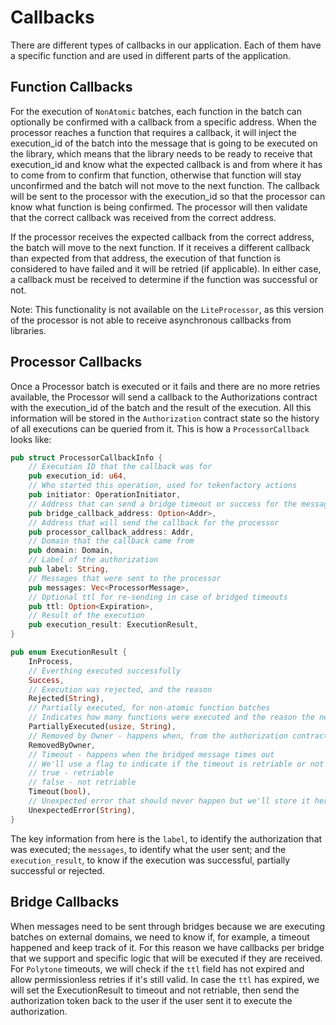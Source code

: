 # Callbacks

There are different types of callbacks in our application. Each of them have a specific function and are used in different parts of the application.

## Function Callbacks

For the execution of `NonAtomic` batches, each function in the batch can optionally be confirmed with a callback from a specific address. When the processor reaches a function that requires a callback, it will inject the execution_id of the batch into the message that is going to be executed on the library, which means that the library needs to be ready to receive that execution_id and know what the expected callback is and from where it has to come from to confirm that function, otherwise that function will stay unconfirmed and the batch will not move to the next function. The callback will be sent to the processor with the execution_id so that the processor can know what function is being confirmed. The processor will then validate that the correct callback was received from the correct address.

If the processor receives the expected callback from the correct address, the batch will move to the next function. If it receives a different callback than expected from that address, the execution of that function is considered to have failed and it will be retried (if applicable). In either case, a callback must be received to determine if the function was successful or not.

Note: This functionality is not available on the `LiteProcessor`, as this version of the processor is not able to receive asynchronous callbacks from libraries.

## Processor Callbacks

Once a Processor batch is executed or it fails and there are no more retries available, the Processor will send a callback to the Authorizations contract with the execution_id of the batch and the result of the execution. All this information will be stored in the `Authorization` contract state so the history of all executions can be queried from it. This is how a `ProcessorCallback` looks like:

```rust
pub struct ProcessorCallbackInfo {
    // Execution ID that the callback was for
    pub execution_id: u64,
    // Who started this operation, used for tokenfactory actions
    pub initiator: OperationInitiator,
    // Address that can send a bridge timeout or success for the message (if applied)
    pub bridge_callback_address: Option<Addr>,
    // Address that will send the callback for the processor
    pub processor_callback_address: Addr,
    // Domain that the callback came from
    pub domain: Domain,
    // Label of the authorization
    pub label: String,
    // Messages that were sent to the processor
    pub messages: Vec<ProcessorMessage>,
    // Optional ttl for re-sending in case of bridged timeouts
    pub ttl: Option<Expiration>,
    // Result of the execution
    pub execution_result: ExecutionResult,
}

pub enum ExecutionResult {
    InProcess,
    // Everthing executed successfully
    Success,
    // Execution was rejected, and the reason
    Rejected(String),
    // Partially executed, for non-atomic function batches
    // Indicates how many functions were executed and the reason the next function was not executed
    PartiallyExecuted(usize, String),
    // Removed by Owner - happens when, from the authorization contract, a remove item from queue is sent
    RemovedByOwner,
    // Timeout - happens when the bridged message times out
    // We'll use a flag to indicate if the timeout is retriable or not
    // true - retriable
    // false - not retriable
    Timeout(bool),
    // Unexpected error that should never happen but we'll store it here if it ever does
    UnexpectedError(String),
}
```

The key information from here is the `label`, to identify the authorization that was executed; the `messages`, to identify what the user sent; and the `execution_result`, to know if the execution was successful, partially successful or rejected.

## Bridge Callbacks

When messages need to be sent through bridges because we are executing batches on external domains, we need to know if, for example, a timeout happened and keep track of it. For this reason we have callbacks per bridge that we support and specific logic that will be executed if they are received. For `Polytone` timeouts, we will check if the `ttl` field has not expired and allow permissionless retries if it's still valid. In case the `ttl` has expired, we will set the ExecutionResult to timeout and not retriable, then send the authorization token back to the user if the user sent it to execute the authorization.
